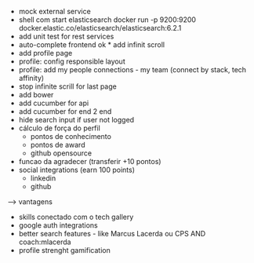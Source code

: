 * mock external service
* shell com start elasticsearch docker run -p 9200:9200 docker.elastic.co/elasticsearch/elasticsearch:6.2.1
* add unit test for rest services
* auto-complete frontend
ok * add infinit scroll
* add profile page
* profile: config responsible layout
* profile: add my people connections - my team (connect by stack, tech affinity)
* stop infinite scrill for last page
* add bower
* add cucumber for api
* add cucumber for end 2 end
* hide search input if user not logged
* cálculo de força do perfil
  - pontos de conhecimento
  - pontos de award
  - github opensource
* funcao da agradecer (transferir +10 pontos)
* social integrations (earn 100 points)
  - linkedin
  - github

--> vantagens
* skills conectado com o tech gallery
* google auth integrations
* better search features - like Marcus Lacerda ou CPS AND coach:mlacerda
* profile strenght gamification

